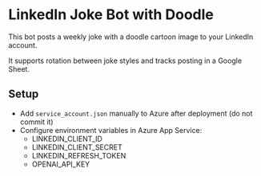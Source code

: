 # LinkedIn Joke Bot with Doodle

This bot posts a weekly joke with a doodle cartoon image to your LinkedIn account.

It supports rotation between joke styles and tracks posting in a Google Sheet.

## Setup
- Add `service_account.json` manually to Azure after deployment (do not commit it)
- Configure environment variables in Azure App Service:
  - LINKEDIN_CLIENT_ID
  - LINKEDIN_CLIENT_SECRET
  - LINKEDIN_REFRESH_TOKEN
  - OPENAI_API_KEY
